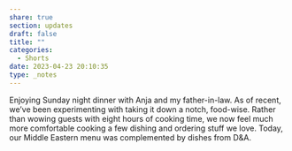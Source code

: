 ```yaml
---
share: true
section: updates
draft: false
title: ""
categories:
  - Shorts
date: 2023-04-23 20:10:35
type: _notes
---
```


Enjoying Sunday night dinner with Anja and my father-in-law. As of recent, we’ve been experimenting with taking it down a notch, food-wise. Rather than wowing guests with eight hours of cooking time, we now feel much more comfortable cooking a few dishing and ordering stuff we love. Today, our Middle Eastern menu was complemented by dishes from D&A.
